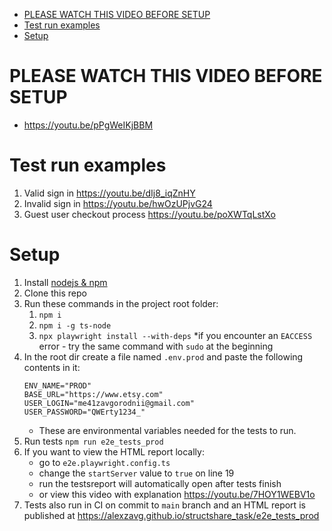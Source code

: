 - [PLEASE WATCH THIS VIDEO BEFORE SETUP](#please-watch-this-video-before-setup)
- [Test run examples](#test-run-examples)
- [Setup](#setup)

# PLEASE WATCH THIS VIDEO BEFORE SETUP 
- [https://youtu.be/pPgWeIKjBBM ](https://youtu.be/pPgWeIKjBBM)

# Test run examples
1. Valid sign in https://youtu.be/dIj8_iqZnHY
2. Invalid sign in https://youtu.be/hwOzUPjvG24
3. Guest user checkout process https://youtu.be/poXWTqLstXo 

# Setup
1. Install [nodejs & npm](https://nodejs.org/en/) 
2. Clone this repo
3. Run these commands in the project root folder:
   1. `npm i`
   2. `npm i -g ts-node`
   3. `npx playwright install --with-deps`
   *if you encounter an `EACCESS` error - try the same command with `sudo` at the beginning
4. In the root dir create a file named `.env.prod` and paste the following contents in it:
   ```
   ENV_NAME="PROD"
   BASE_URL="https://www.etsy.com"
   USER_LOGIN="me41zavgorodnii@gmail.com"
   USER_PASSWORD="QWErty1234_"
   ```
   - These are environmental variables needed for the tests to run.
5. Run tests `npm run e2e_tests_prod`
6. If you want to view the HTML report locally:
   - go to `e2e.playwright.config.ts`
   - change the `startServer` value to `true` on line 19
   - run the testsreport will automatically open after tests finish
   - or view this video with explanation https://youtu.be/7HOY1WEBV1o
7. Tests also run in CI on commit to `main` branch and an HTML report is published at https://alexzavg.github.io/structshare_task/e2e_tests_prod
